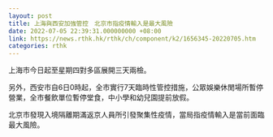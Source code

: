 ```yaml
---
layout: post
title: 上海與西安加強管控　北京市指疫情輸入是最大風險
date: 2022-07-05 22:39:31.000000000 +08:00
link: https://news.rthk.hk/rthk/ch/component/k2/1656345-20220705.htm
categories: rthk
---
```


上海市今日起至星期四對多區展開三天兩檢。

另外，西安市自6日0時起，全市實行7天臨時性管控措施，公眾娛樂休閒場所暫停營業，全市餐飲單位暫停堂食，中小學和幼兒園提前放假。

北京市發現入境隔離期滿返京人員所引發聚集性疫情，當局指疫情輸入是當前面臨最大風險。
